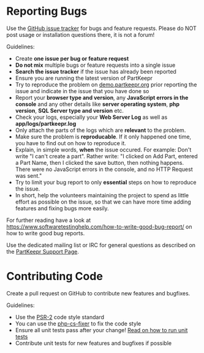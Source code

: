 # Reporting Bugs

Use the [GitHub issue tracker](https://github.com/partkeepr/PartKeepr) for bugs and feature requests. Please do NOT post usage or installation questions there, it is not a forum!

Guidelines:

 * Create __one issue per bug or feature request__
 * __Do not mix__ multiple bugs or feature requests into a single issue
 * __Search the issue tracker__ if the issue has already been reported
 * Ensure you are running the latest version of PartKeepr
 * Try to reproduce the problem on [demo.partkeepr.org](https://demo.partkeepr.org) prior reporting the issue and indicate in the issue that you have done so
 * Report your __browser type and version__, any __JavaScript errors in the console__ and any other details like __server operating system__, __php version__, __SQL Server type and version__ etc.
* Check your logs, especially your __Web Server Log__ as well as __app/logs/partkeepr.log__
* Only attach the parts of the logs which are __relevant__ to the problem.
* Make sure the problem is __reproducable__. If it only happened one time, you have to find out on how to reproduce it.
* Explain, in simple words, __when__ the issue occured. For example: Don't write "I can't create a part". Rather write: "I clicked on Add Part, entered a Part Name, then I clicked the save button, then nothing happens. There were no JavaScript errors in the console, and no HTTP Request was sent."
* Try to limit your bug report to only __essential__ steps on how to reproduce the issue.
* In short, help the volunteers maintaining the project to spend as little effort as possible on the issue, so that we can have more time adding features and fixing bugs more easily.

For further reading have a look at https://www.softwaretestinghelp.com/how-to-write-good-bug-report/ on how to write good bug reports.


Use the dedicated mailing list or IRC for general questions as described on the [PartKeepr Support Page](https://www.partkeepr.org/support/).

# Contributing Code

Create a pull request on GitHub to contribute new features and bugfixes.

Guidelines:

 * Use the [PSR-2](https://github.com/php-fig/fig-standards/blob/master/accepted/PSR-2-coding-style-guide.md) code style standard
 * You can use the [php-cs-fixer](http://cs.sensiolabs.org/) to fix the code style
 * Ensure all unit tests pass after your change! [Read on how to run unit tests](https://wiki.partkeepr.org/wiki/Developers/Unit_Testing)
 * Contribute unit tests for new features and bugfixes if possible
